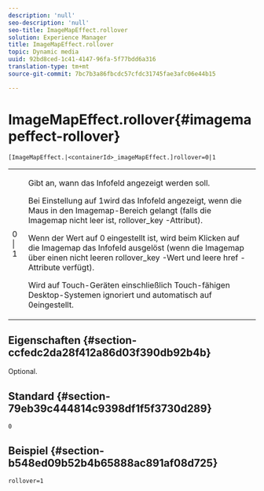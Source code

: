 ```yaml
---
description: 'null'
seo-description: 'null'
seo-title: ImageMapEffect.rollover
solution: Experience Manager
title: ImageMapEffect.rollover
topic: Dynamic media
uuid: 92bd8ced-1c41-4147-96fa-5f77bdd6a316
translation-type: tm+mt
source-git-commit: 7bc7b3a86fbcdc57cfdc31745fae3afc06e44b15

---
```



# ImageMapEffect.rollover{#imagemapeffect-rollover}

`[ImageMapEffect.|<containerId>_imageMapEffect.]rollover=0|1`

<table id="table_2671D63442B54F659C32C4A3CC61DD7C"> 
 <tbody> 
  <tr> 
   <td colname="col1"> <p><span class="codeph"> 0 | 1</span> </p> </td> 
   <td colname="col2"> <p>Gibt an, wann das Infofeld angezeigt werden soll. </p> <p>Bei Einstellung auf <span class="codeph"> 1</span>wird das Infofeld angezeigt, wenn die Maus in den Imagemap-Bereich gelangt (falls die Imagemap nicht leer ist, <span class="codeph"> rollover_key</span> -Attribut). </p> <p>Wenn der Wert auf <span class="codeph"> 0</span> eingestellt ist, wird beim Klicken auf die Imagemap das Infofeld ausgelöst (wenn die Imagemap über einen nicht leeren <span class="codeph"> rollover_key</span> -Wert und leere <span class="codeph"> href</span> -Attribute verfügt). </p> <p> Wird auf Touch-Geräten einschließlich Touch-fähigen Desktop-Systemen ignoriert und automatisch auf <span class="codeph"> 0</span>eingestellt. </p> </td> 
  </tr> 
 </tbody> 
</table>

## Eigenschaften {#section-ccfedc2da28f412a86d03f390db92b4b}

Optional.

## Standard {#section-79eb39c444814c9398df1f5f3730d289}

`0`

## Beispiel {#section-b548ed09b52b4b65888ac891af08d725}

`rollover=1`
